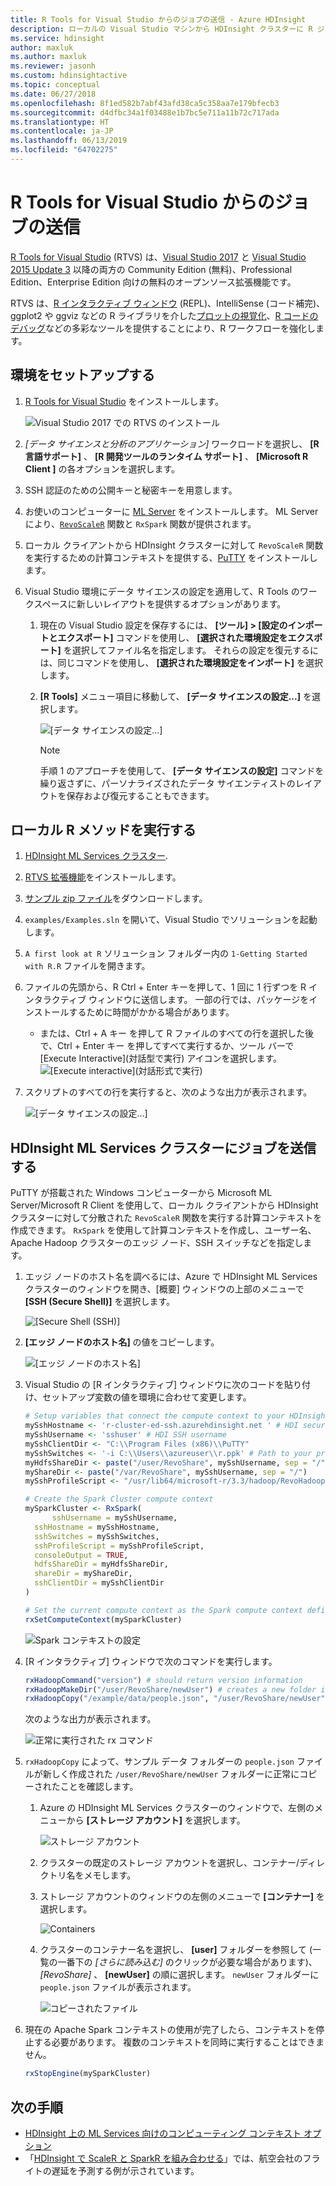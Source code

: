 ```yaml
---
title: R Tools for Visual Studio からのジョブの送信 - Azure HDInsight
description: ローカルの Visual Studio マシンから HDInsight クラスターに R ジョブを送信します。
ms.service: hdinsight
author: maxluk
ms.author: maxluk
ms.reviewer: jasonh
ms.custom: hdinsightactive
ms.topic: conceptual
ms.date: 06/27/2018
ms.openlocfilehash: 8f1ed582b7abf43afd38ca5c358aa7e179bfecb3
ms.sourcegitcommit: d4dfbc34a1f03488e1b7bc5e711a11b72c717ada
ms.translationtype: HT
ms.contentlocale: ja-JP
ms.lasthandoff: 06/13/2019
ms.locfileid: "64702275"
---
```

# <a name="submit-jobs-from-r-tools-for-visual-studio"></a>R Tools for Visual Studio からのジョブの送信

[R Tools for Visual Studio](https://www.visualstudio.com/vs/rtvs/) (RTVS) は、[Visual Studio 2017](https://www.visualstudio.com/downloads/) と [Visual Studio 2015 Update 3](https://go.microsoft.com/fwlink/?LinkId=691129) 以降の両方の Community Edition (無料)、Professional Edition、Enterprise Edition 向けの無料のオープンソース拡張機能です。

RTVS は、[R インタラクティブ ウィンドウ](https://docs.microsoft.com/visualstudio/rtvs/interactive-repl) (REPL)、IntelliSense (コード補完)、ggplot2 や ggviz などの R ライブラリを介した[プロットの視覚化](https://docs.microsoft.com/visualstudio/rtvs/visualizing-data)、[R コードのデバッグ](https://docs.microsoft.com/visualstudio/rtvs/debugging)などの多彩なツールを提供することにより、R ワークフローを強化します。

## <a name="set-up-your-environment"></a>環境をセットアップする

1. [R Tools for Visual Studio](https://docs.microsoft.com/visualstudio/rtvs/installation) をインストールします。

    ![Visual Studio 2017 での RTVS のインストール](./media/r-server-submit-jobs-r-tools-vs/install-r-tools-for-vs.png)

2. *[データ サイエンスと分析のアプリケーション]* ワークロードを選択し、 **[R 言語サポート]** 、 **[R 開発ツールのランタイム サポート]** 、 **[Microsoft R Client ]** の各オプションを選択します。

3. SSH 認証のための公開キーと秘密キーを用意します。
   <!-- {TODO tbd, no such file yet}[use SSH with HDInsight](hdinsight-hadoop-linux-use-ssh-windows.md) -->

4. お使いのコンピューターに [ML Server](https://msdn.microsoft.com/microsoft-r/rserver-install-windows) をインストールします。 ML Server により、[`RevoScaleR`](https://msdn.microsoft.com/microsoft-r/scaler/scaler) 関数と `RxSpark` 関数が提供されます。

5. ローカル クライアントから HDInsight クラスターに対して `RevoScaleR` 関数を実行するための計算コンテキストを提供する、[PuTTY](https://www.putty.org/) をインストールします。

6. Visual Studio 環境にデータ サイエンスの設定を適用して、R Tools のワークスペースに新しいレイアウトを提供するオプションがあります。
   1. 現在の Visual Studio 設定を保存するには、 **[ツール] > [設定のインポートとエクスポート]** コマンドを使用し、 **[選択された環境設定をエクスポート]** を選択してファイル名を指定します。 それらの設定を復元するには、同じコマンドを使用し、 **[選択された環境設定をインポート]** を選択します。

   2. **[R Tools]** メニュー項目に移動して、 **[データ サイエンスの設定...]** を選択します。

       ![[データ サイエンスの設定...]](./media/r-server-submit-jobs-r-tools-vs/data-science-settings.png)

      > [!NOTE]  
      > 手順 1 のアプローチを使用して、 **[データ サイエンスの設定]** コマンドを繰り返さずに、パーソナライズされたデータ サイエンティストのレイアウトを保存および復元することもできます。

## <a name="execute-local-r-methods"></a>ローカル R メソッドを実行する

1. [HDInsight ML Services クラスター](r-server-get-started.md).
2. [RTVS 拡張機能](https://docs.microsoft.com/visualstudio/rtvs/installation)をインストールします。
3. [サンプル zip ファイル](https://github.com/Microsoft/RTVS-docs/archive/master.zip)をダウンロードします。
4. `examples/Examples.sln` を開いて、Visual Studio でソリューションを起動します。
5. `A first look at R` ソリューション フォルダー内の `1-Getting Started with R.R` ファイルを開きます。
6. ファイルの先頭から、R Ctrl + Enter キーを押して、1 回に 1 行ずつを R インタラクティブ ウィンドウに送信します。 一部の行では、パッケージをインストールするために時間がかかる場合があります。
    * または、Ctrl + A キー を押して R ファイルのすべての行を選択した後で、Ctrl + Enter キー を押してすべて実行するか、ツール バーで [Execute Interactive]\(対話型で実行\) アイコンを選択します。
        ![[Execute interactive]\(対話形式で実行\)](./media/r-server-submit-jobs-r-tools-vs/execute-interactive.png)

7. スクリプトのすべての行を実行すると、次のような出力が表示されます。

    ![[データ サイエンスの設定...]](./media/r-server-submit-jobs-r-tools-vs/workspace.png)

## <a name="submit-jobs-to-an-hdinsight-ml-services-cluster"></a>HDInsight ML Services クラスターにジョブを送信する

PuTTY が搭載された Windows コンピューターから Microsoft ML Server/Microsoft R Client を使用して、ローカル クライアントから HDInsight クラスターに対して分散された `RevoScaleR` 関数を実行する計算コンテキストを作成できます。 `RxSpark` を使用して計算コンテキストを作成し、ユーザー名、Apache Hadoop クラスターのエッジ ノード、SSH スイッチなどを指定します。

1. エッジ ノードのホスト名を調べるには、Azure で HDInsight ML Services クラスターのウィンドウを開き、[概要] ウィンドウの上部のメニューで **[SSH (Secure Shell)]** を選択します。

    ![[Secure Shell (SSH)]](./media/r-server-submit-jobs-r-tools-vs/ssh.png)

2. **[エッジ ノードのホスト名]** の値をコピーします。

    ![[エッジ ノードのホスト名]](./media/r-server-submit-jobs-r-tools-vs/edge-node.png)

3. Visual Studio の [R インタラクティブ] ウィンドウに次のコードを貼り付け、セットアップ変数の値を環境に合わせて変更します。

    ```R
    # Setup variables that connect the compute context to your HDInsight cluster
    mySshHostname <- 'r-cluster-ed-ssh.azurehdinsight.net ' # HDI secure shell hostname
    mySshUsername <- 'sshuser' # HDI SSH username
    mySshClientDir <- "C:\\Program Files (x86)\\PuTTY"
    mySshSwitches <- '-i C:\\Users\\azureuser\\r.ppk' # Path to your private ssh key
    myHdfsShareDir <- paste("/user/RevoShare", mySshUsername, sep = "/")
    myShareDir <- paste("/var/RevoShare", mySshUsername, sep = "/")
    mySshProfileScript <- "/usr/lib64/microsoft-r/3.3/hadoop/RevoHadoopEnvVars.site"

    # Create the Spark Cluster compute context
    mySparkCluster <- RxSpark(
          sshUsername = mySshUsername,
      sshHostname = mySshHostname,
      sshSwitches = mySshSwitches,
      sshProfileScript = mySshProfileScript,
      consoleOutput = TRUE,
      hdfsShareDir = myHdfsShareDir,
      shareDir = myShareDir,
      sshClientDir = mySshClientDir
    )
    
    # Set the current compute context as the Spark compute context defined above
    rxSetComputeContext(mySparkCluster)
    ```
    
    ![Spark コンテキストの設定](./media/r-server-submit-jobs-r-tools-vs/spark-context.png)

4. [R インタラクティブ] ウィンドウで次のコマンドを実行します。

    ```R
    rxHadoopCommand("version") # should return version information
    rxHadoopMakeDir("/user/RevoShare/newUser") # creates a new folder in your storage account
    rxHadoopCopy("/example/data/people.json", "/user/RevoShare/newUser") # copies file to new folder
    ```

    次のような出力が表示されます。

    ![正常に実行された rx コマンド](./media/r-server-submit-jobs-r-tools-vs/rx-commands.png)

5. `rxHadoopCopy` によって、サンプル データ フォルダーの `people.json` ファイルが新しく作成された `/user/RevoShare/newUser` フォルダーに正常にコピーされたことを確認します。

    1. Azure の HDInsight ML Services クラスターのウィンドウで、左側のメニューから **[ストレージ アカウント]** を選択します。

        ![ストレージ アカウント](./media/r-server-submit-jobs-r-tools-vs/storage-accounts.png)

    2. クラスターの既定のストレージ アカウントを選択し、コンテナー/ディレクトリ名をメモします。

    3. ストレージ アカウントのウィンドウの左側のメニューで **[コンテナー]** を選択します。

        ![Containers](./media/r-server-submit-jobs-r-tools-vs/containers.png)

    4. クラスターのコンテナー名を選択し、 **[user]** フォルダーを参照して (一覧の一番下の *[さらに読み込む]* のクリックが必要な場合があります)、 *[RevoShare]* 、 **[newUser]** の順に選択します。 `newUser` フォルダーに `people.json` ファイルが表示されます。

        ![コピーされたファイル](./media/r-server-submit-jobs-r-tools-vs/copied-file.png)

6. 現在の Apache Spark コンテキストの使用が完了したら、コンテキストを停止する必要があります。 複数のコンテキストを同時に実行することはできません。

    ```R
    rxStopEngine(mySparkCluster)
    ```

## <a name="next-steps"></a>次の手順

* [HDInsight 上の ML Services 向けのコンピューティング コンテキスト オプション](r-server-compute-contexts.md)
* 「[HDInsight で ScaleR と SparkR を組み合わせる](../hdinsight-hadoop-r-scaler-sparkr.md)」では、航空会社のフライトの遅延を予測する例が示されています。
<!-- * You can also submit R jobs with the [R Studio Server](hdinsight-submit-jobs-from-r-studio-server.md) -->
